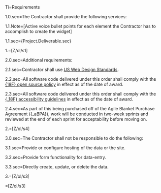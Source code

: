 Ti=Requirements

1.0.sec=The Contractor shall provide the following services:

1.1.Note=[Active voice bullet points for each element the Contractor has to accomplish to create the widget]

1.1.sec={Project.Deliverable.sec}

1.=[Z/ol/s1]

2.0.sec=Additional requirements:

2.1.sec=Contractor shall use <a href="https://playbook.cio.gov/designstandards/">US Web Design Standards</a>.

2.2.sec=All software code delivered under this order shall comply with the <a href="http://https/github.com/18F/open-source-policy/">{18F} open source policy</a> in effect as of the date of award.

2.3.sec=All software code delivered under this order shall comply with the <a href="https://pages.18f.gov/accessibility/">{_18F} accessibility guidelines</a> in effect as of the date of award.

2.4.sec=As part of this being purchased off of the Agile Blanket Purchase Agreement ({_aBPA}), work will be conducted in two-week sprints and reviewed at the end of each sprint for acceptability before moving on.

2.=[Z/ol/s4]

3.0.sec=The Contractor shall not be responsible to do the following:

3.1.sec=Provide or configure hosting of the data or the site.

3.2.sec=Provide form functionality for data-entry.

3.3.sec=Directly create, update, or delete the data.

3.=[Z/ol/s3]

=[Z/ol/s3]
